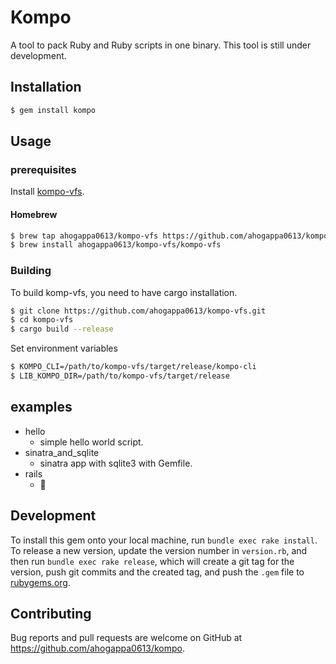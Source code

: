 # Kompo
A tool to pack Ruby and Ruby scripts in one binary. This tool is still under development.

## Installation
```sh
$ gem install kompo
```

## Usage

### prerequisites
Install [kompo-vfs](https://github.com/ahogappa0613/kompo-vfs).

#### Homebrew
```sh
$ brew tap ahogappa0613/kompo-vfs https://github.com/ahogappa0613/kompo-vfs.git
$ brew install ahogappa0613/kompo-vfs/kompo-vfs
```

### Building
To build komp-vfs, you need to have cargo installation.
```sh
$ git clone https://github.com/ahogappa0613/kompo-vfs.git
$ cd kompo-vfs
$ cargo build --release
```
Set environment variables
```sh
$ KOMPO_CLI=/path/to/kompo-vfs/target/release/kompo-cli
$ LIB_KOMPO_DIR=/path/to/kompo-vfs/target/release
```

## examples

* hello
  * simple hello world script.
* sinatra_and_sqlite
  * sinatra app with sqlite3 with Gemfile.
* rails
  * 🚧

## Development

To install this gem onto your local machine, run `bundle exec rake install`. To release a new version, update the version number in `version.rb`, and then run `bundle exec rake release`, which will create a git tag for the version, push git commits and the created tag, and push the `.gem` file to [rubygems.org](https://rubygems.org).

## Contributing

Bug reports and pull requests are welcome on GitHub at https://github.com/ahogappa0613/kompo.
